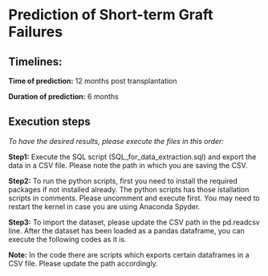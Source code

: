 # Prediction of Short-term Graft Failures 

## Timelines: 
**Time of prediction:** 12 months post transplantation

**Duration of prediction:** 6 months

## Execution steps
*To have the desired results, please execute the files in this order:*

**Step1:** Execute the SQL script (SQL_for_data_extraction.sql) and export the data in a CSV file. Please note the path in which you are saving the CSV.

**Step2:** To run the python scripts, first you need to install the required packages if not installed already. The python scripts has those istallation scripts in comments. Please uncomment and execute first. You may need to restart the kernel in case you are using Anaconda Spyder.

**Step3:** To import the dataset, please update the CSV path in the pd.readcsv line. After the dataset has been loaded as a pandas dataframe, you can execute the following codes as it is.

**Note:** In the code there are scripts which exports certain dataframes in a CSV file. Please update the path accordingly. 

